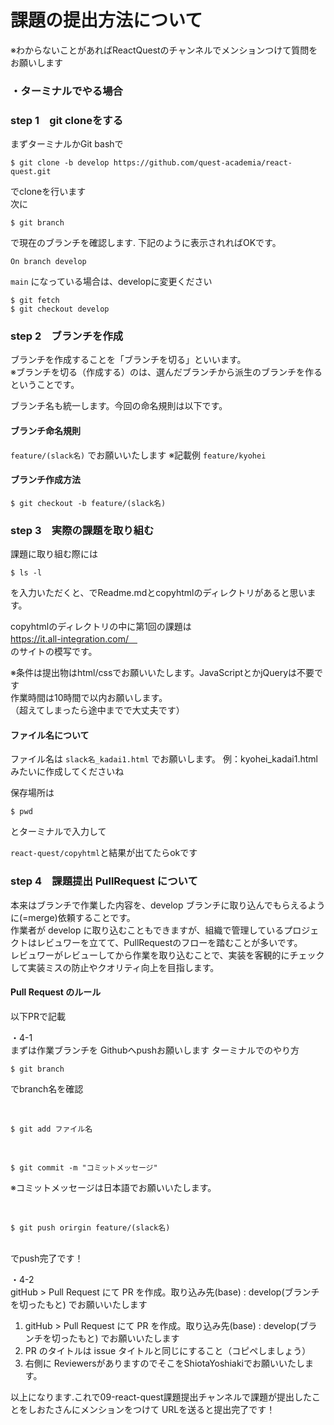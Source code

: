 # 課題の提出方法について

※わからないことがあればReactQuestのチャンネルでメンションつけて質問をお願いします

### ・ターミナルでやる場合

### step 1　git cloneをする
まずターミナルかGit bashで

```console
$ git clone -b develop https://github.com/quest-academia/react-quest.git
```

でcloneを行います
<br>
次に

```console
$ git branch
```

で現在のブランチを確認します.
下記のように表示されればOKです。

```
On branch develop
```

`main` になっている場合は、developに変更ください

```console
$ git fetch
$ git checkout develop
```

### step 2　ブランチを作成
ブランチを作成することを「ブランチを切る」といいます。  
※ブランチを切る（作成する）のは、選んだブランチから派生のブランチを作るということです。  

ブランチ名も統一します。今回の命名規則は以下です。

#### ブランチ命名規則
`feature/(slack名)`  でお願いいたします
※記載例 `feature/kyohei` 

#### ブランチ作成方法

```console
$ git checkout -b feature/(slack名)
```


### step 3　実際の課題を取り組む

課題に取り組む際には

```console
$ ls -l
```

を入力いただくと、でReadme.mdとcopyhtmlのディレクトリがあると思います。

copyhtmlのディレクトリの中に第1回の課題は
<br>
https://it.all-integration.com/　<br>のサイトの模写です。

※条件は提出物はhtml/cssでお願いいたします。JavaScriptとかjQueryは不要です
<br>
作業時間は10時間で以内お願いします。
<br>
（超えてしまったら途中までで大丈夫です）

#### ファイル名について
ファイル名は `slack名_kadai1.html` でお願いします。
 例：kyohei_kadai1.htmlみたいに作成してくださいね
 
 保存場所は
 
 ```console
 $ pwd
 ```

 とターミナルで入力して
 <br>
 
 `react-quest/copyhtml`と結果が出てたらokです

### step 4　課題提出 PullRequest について

本来はブランチで作業した内容を、develop ブランチに取り込んでもらえるように(=merge)依頼することです。  
作業者が develop に取り込むこともできますが、組織で管理しているプロジェクトはレビュワーを立てて、PullRequestのフローを踏むことが多いです。  
レビュワーがレビューしてから作業を取り込むことで、実装を客観的にチェックして実装ミスの防止やクオリティ向上を目指します。

#### Pull Request のルール
以下PRで記載

・4-1 
<br>
 まずは作業ブランチを Githubへpushお願いします
ターミナルでのやり方

```console
$ git branch
```
でbranch名を確認

<br>

```console
$ git add ファイル名
```

<br>

```console
$ git commit -m "コミットメッセージ"
```

※コミットメッセージは日本語でお願いいたします。

<br>

```console
$ git push orirgin feature/(slack名)
```

<br>
でpush完了です！

・4-2
<br>
gitHub > Pull Request にて PR を作成。取り込み先(base) : develop(ブランチを切ったもと) でお願いいたします

1. gitHub > Pull Request にて PR を作成。取り込み先(base) : develop(ブランチを切ったもと) でお願いいたします
2. PR のタイトルは issue タイトルと同じにすること（コピペしましょう）
3. 右側に ReviewersがありますのでそこをShiotaYoshiakiでお願いいたします。


以上になります.これで09-react-quest課題提出チャンネルで課題が提出したことをしおたさんにメンションをつけて
URLを送ると提出完了です！
